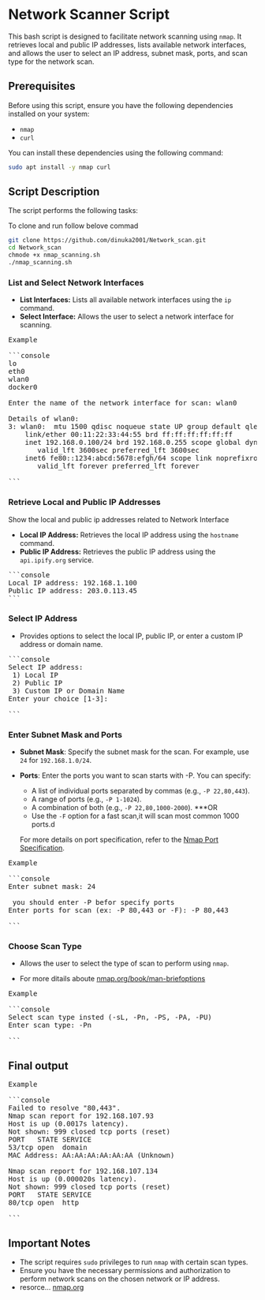 # Network Scanner Script

This bash script is designed to facilitate network scanning using `nmap`. It retrieves local and public IP addresses, lists available network interfaces, and allows the user to select an IP address, subnet mask, ports, and scan type for the network scan.

## Prerequisites

Before using this script, ensure you have the following dependencies installed on your system:

- `nmap`
- `curl`

You can install these dependencies using the following command:

```bash
sudo apt install -y nmap curl
```

## Script Description

The script performs the following tasks:

To clone and run follow belove commad

```bash
git clone https://github.com/dinuka2001/Network_scan.git
cd Network_scan
chmode +x nmap_scanning.sh
./nmap_scanning.sh
```

### List and Select Network Interfaces

- **List Interfaces:** Lists all available network interfaces using the `ip` command.
- **Select Interface:** Allows the user to select a network interface for scanning.

<pre>
Example

```console
lo
eth0
wlan0
docker0

Enter the name of the network interface for scan: wlan0

Details of wlan0:
3: wlan0: <BROADCAST,MULTICAST,UP,LOWER_UP> mtu 1500 qdisc noqueue state UP group default qlen 1000
    link/ether 00:11:22:33:44:55 brd ff:ff:ff:ff:ff:ff
    inet 192.168.0.100/24 brd 192.168.0.255 scope global dynamic noprefixroute wlan0
       valid_lft 3600sec preferred_lft 3600sec
    inet6 fe80::1234:abcd:5678:efgh/64 scope link noprefixroute 
       valid_lft forever preferred_lft forever

```
</pre>

### Retrieve Local and Public IP Addresses

Show the local and public ip addresses related to Network Interface

- **Local IP Address:** Retrieves the local IP address using the `hostname` command.
- **Public IP Address:** Retrieves the public IP address using the `api.ipify.org` service.

<pre>
```console
Local IP address: 192.168.1.100
Public IP address: 203.0.113.45
```
</pre>



### Select IP Address

- Provides options to select the local IP, public IP, or enter a custom IP address or domain name.

<pre>
```console
Select IP address: 
 1) Local IP 
 2) Public IP 
 3) Custom IP or Domain Name
Enter your choice [1-3]: 

```
</pre>

### Enter Subnet Mask and Ports

- **Subnet Mask**: Specify the subnet mask for the scan. For example, use `24` for `192.168.1.0/24`.

- **Ports**: Enter the ports you want to scan starts with -P. You can specify:
  - A list of individual ports separated by commas (e.g., `-P 22,80,443`).
  - A range of ports (e.g., `-P 1-1024`).
  - A combination of both (e.g., `-P 22,80,1000-2000`).
***OR
  - Use the `-F` option for a fast scan,it will scan most common 1000 ports.d

  For more details on port specification, refer to the [Nmap Port Specification](https://nmap.org/book/man-port-specification.html).

<pre>
Example

```console
Enter subnet mask: 24

 you should enter -P befor specify ports
Enter ports for scan (ex: -P 80,443 or -F): -P 80,443   

```
</pre>
  

### Choose Scan Type

- Allows the user to select the type of scan to perform using `nmap`.

- For more ditails aboute [nmap.org/book/man-briefoptions](https://nmap.org/book/man-briefoptions.html)
<pre>
Example

```console
Select scan type insted (-sL, -Pn, -PS, -PA, -PU)
Enter scan type: -Pn 

```
</pre>


## Final output

<pre>
Example

```console
Failed to resolve "80,443".
Nmap scan report for 192.168.107.93
Host is up (0.0017s latency).
Not shown: 999 closed tcp ports (reset)
PORT   STATE SERVICE
53/tcp open  domain
MAC Address: AA:AA:AA:AA:AA:AA (Unknown)

Nmap scan report for 192.168.107.134
Host is up (0.000020s latency).
Not shown: 999 closed tcp ports (reset)
PORT   STATE SERVICE
80/tcp open  http

```
</pre>


## Important Notes

- The script requires `sudo` privileges to run `nmap` with certain scan types.
- Ensure you have the necessary permissions and authorization to perform network scans on the chosen network or IP address.
- resorce... [nmap.org](https://nmap.org/book/man.html)





